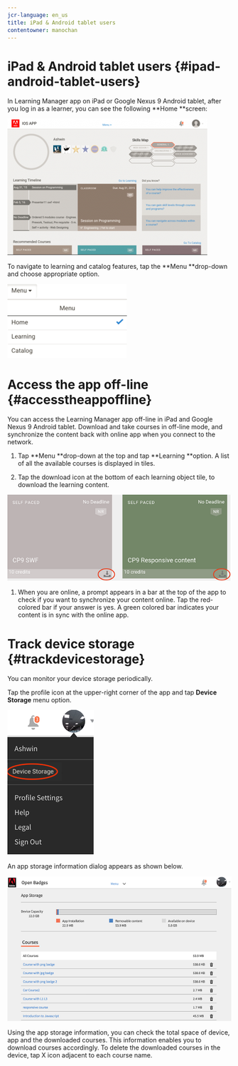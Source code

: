 ```yaml
---
jcr-language: en_us
title: iPad & Android tablet users
contentowner: manochan
---
```



# iPad & Android tablet users {#ipad-android-tablet-users}

In Learning Manager app on iPad or Google Nexus 9 Android tablet, after you log in as a learner, you can see the following&nbsp;**Home&nbsp;**screen:

![](assets/screenshot-2015-08-07-12-24-40-e1439211134842.png)

To navigate to learning and catalog features, tap the&nbsp;**Menu&nbsp;**drop-down and choose appropriate option.

![](assets/menu-ipad.png) 

# Access the app off-line {#accesstheappoffline}

You can access the Learning Manager app off-line in iPad and Google Nexus 9&nbsp;Android tablet. Download and take courses in off-line mode, and synchronize the content back with online app when you connect to the network.

1. Tap&nbsp;**Menu&nbsp;**drop-down at the top and tap&nbsp;**Learning&nbsp;**option. A list of all the available courses is displayed in tiles.

1. Tap the download icon at the bottom of each learning object tile, to download the learning content.

![](assets/download-ipad.png)

1. When you are online, a prompt appears in a bar at the top of the app to check if you want to synchronize your content online. Tap the red-colored bar if your answer is yes. A green colored bar indicates your content is in sync with the online app.

# Track device storage {#trackdevicestorage}

You can monitor your device storage periodically.

Tap the profile icon at the upper-right corner of the app and tap&nbsp;**Device Storage**&nbsp;menu option.

![](assets/app-device-storage.png)

An app storage information dialog appears as shown below.

![](assets/app-storage.png)

Using the app storage information, you can check the total space of device, app and the downloaded courses. This information enables you to download courses accordingly. To delete the downloaded courses in the device, tap X icon adjacent to each course name.

